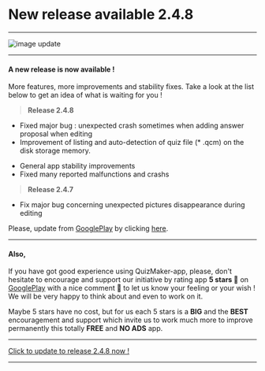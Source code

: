 # New release available 2.4.8

---
![image update][image]  

---

#### A new release is now available !
More features, more improvements and stability fixes. Take a look at the list below to get an idea of what is waiting for you !

> **Release 2.4.8**
- Fixed major bug : unexpected crash sometimes when adding answer proposal when editing
- Improvement of listing and auto-detection of quiz file (* .qcm) on the disk storage memory.
* General app stability improvements
* Fixed many reported malfunctions and crashs

> **Release 2.4.7**
* Fix major bug concerning unexpected pictures disappearance during editing

Please, update from [GooglePlay] by clicking [here][GooglePlay].

---

#### Also,
If you have got good experience using QuizMaker-app, please, don't hesitate to encourage and support our initiative by rating app **5 stars 🌟** on [GooglePlay] with a nice comment 🙂  to let us know your feeling or your wish !  
We will be very happy to think about and even to work on it.  

Maybe 5 stars have no cost,  but for us each 5 stars is a **BIG** and the **BEST** encouragement and support which invite us to work much more to improve permanently this totally **FREE** and **NO ADS** app.

---
 [Click to update to release 2.4.8 now !][GooglePlay]

---

[GooglePlay]: https://play.google.com/store/apps/details?id=com.devup.qcm.maker
[image]: https://qcmmaker.qmakertech.com/notifications/app-update/resources/balloons_twice_great.png

